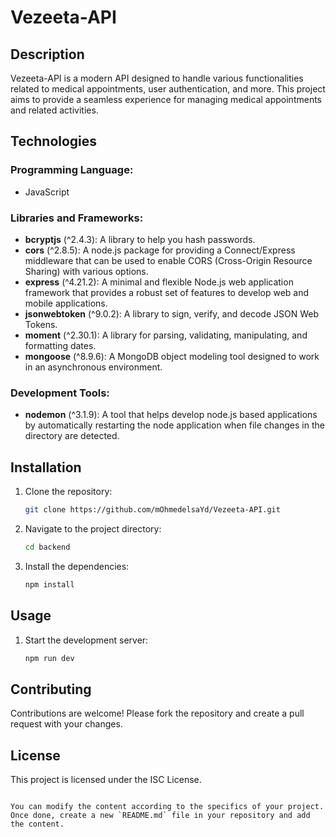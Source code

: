 
# Vezeeta-API

## Description
Vezeeta-API is a modern API designed to handle various functionalities related to medical appointments, user authentication, and more. This project aims to provide a seamless experience for managing medical appointments and related activities.

## Technologies

### Programming Language:
- JavaScript

### Libraries and Frameworks:
- **bcryptjs** (^2.4.3): A library to help you hash passwords.
- **cors** (^2.8.5): A node.js package for providing a Connect/Express middleware that can be used to enable CORS (Cross-Origin Resource Sharing) with various options.
- **express** (^4.21.2): A minimal and flexible Node.js web application framework that provides a robust set of features to develop web and mobile applications.
- **jsonwebtoken** (^9.0.2): A library to sign, verify, and decode JSON Web Tokens.
- **moment** (^2.30.1): A library for parsing, validating, manipulating, and formatting dates.
- **mongoose** (^8.9.6): A MongoDB object modeling tool designed to work in an asynchronous environment.

### Development Tools:
- **nodemon** (^3.1.9): A tool that helps develop node.js based applications by automatically restarting the node application when file changes in the directory are detected.

## Installation
1. Clone the repository:
   ```bash
   git clone https://github.com/mOhmedelsaYd/Vezeeta-API.git
   ```
2. Navigate to the project directory:
   ```bash
   cd backend
   ```
3. Install the dependencies:
   ```bash
   npm install
   ```

## Usage
1. Start the development server:
   ```bash
   npm run dev
   ```

## Contributing
Contributions are welcome! Please fork the repository and create a pull request with your changes.

## License
This project is licensed under the ISC License.
```

You can modify the content according to the specifics of your project. Once done, create a new `README.md` file in your repository and add the content.

